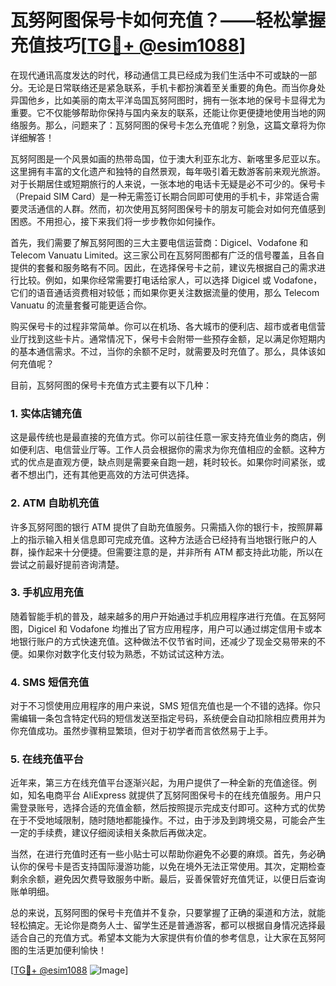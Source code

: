# 瓦努阿图保号卡如何充值？——轻松掌握充值技巧[[TG💪+ @esim1088](https://t.me/s/esim1088)]

在现代通讯高度发达的时代，移动通信工具已经成为我们生活中不可或缺的一部分。无论是日常联络还是紧急联系，手机卡都扮演着至关重要的角色。而当你身处异国他乡，比如美丽的南太平洋岛国瓦努阿图时，拥有一张本地的保号卡显得尤为重要。它不仅能够帮助你保持与国内亲友的联系，还能让你更便捷地使用当地的网络服务。那么，问题来了：瓦努阿图的保号卡怎么充值呢？别急，这篇文章将为你详细解答！

瓦努阿图是一个风景如画的热带岛国，位于澳大利亚东北方、新喀里多尼亚以东。这里拥有丰富的文化遗产和独特的自然景观，每年吸引着无数游客前来观光旅游。对于长期居住或短期旅行的人来说，一张本地的电话卡无疑是必不可少的。保号卡（Prepaid SIM Card）是一种无需签订长期合同即可使用的手机卡，非常适合需要灵活通信的人群。然而，初次使用瓦努阿图保号卡的朋友可能会对如何充值感到困惑。不用担心，接下来我们将一步步教你如何操作。

首先，我们需要了解瓦努阿图的三大主要电信运营商：Digicel、Vodafone 和 Telecom Vanuatu Limited。这三家公司在瓦努阿图都有广泛的信号覆盖，且各自提供的套餐和服务略有不同。因此，在选择保号卡之前，建议先根据自己的需求进行比较。例如，如果你经常需要打电话给家人，可以选择 Digicel 或 Vodafone，它们的语音通话资费相对较低；而如果你更关注数据流量的使用，那么 Telecom Vanuatu 的流量套餐可能更适合你。

购买保号卡的过程非常简单。你可以在机场、各大城市的便利店、超市或者电信营业厅找到这些卡片。通常情况下，保号卡会附带一些预存金额，足以满足你短期内的基本通信需求。不过，当你的余额不足时，就需要及时充值了。那么，具体该如何充值呢？

目前，瓦努阿图的保号卡充值方式主要有以下几种：

### 1. 实体店铺充值
这是最传统也是最直接的充值方式。你可以前往任意一家支持充值业务的商店，例如便利店、电信营业厅等。工作人员会根据你的需求为你充值相应的金额。这种方式的优点是直观方便，缺点则是需要亲自跑一趟，耗时较长。如果你时间紧张，或者不想出门，还有其他更高效的方法可供选择。

### 2. ATM 自助机充值
许多瓦努阿图的银行 ATM 提供了自助充值服务。只需插入你的银行卡，按照屏幕上的指示输入相关信息即可完成充值。这种方法适合已经持有当地银行账户的人群，操作起来十分便捷。但需要注意的是，并非所有 ATM 都支持此功能，所以在尝试之前最好提前咨询清楚。

### 3. 手机应用充值
随着智能手机的普及，越来越多的用户开始通过手机应用程序进行充值。在瓦努阿图，Digicel 和 Vodafone 均推出了官方应用程序，用户可以通过绑定信用卡或本地银行账户的方式快速充值。这种做法不仅节省时间，还减少了现金交易带来的不便。如果你对数字化支付较为熟悉，不妨试试这种方法。

### 4. SMS 短信充值
对于不习惯使用应用程序的用户来说，SMS 短信充值也是一个不错的选择。你只需编辑一条包含特定代码的短信发送至指定号码，系统便会自动扣除相应费用并为你充值成功。虽然步骤稍显繁琐，但对于初学者而言依然易于上手。

### 5. 在线充值平台
近年来，第三方在线充值平台逐渐兴起，为用户提供了一种全新的充值途径。例如，知名电商平台 AliExpress 就提供了瓦努阿图保号卡的在线充值服务。用户只需登录账号，选择合适的充值金额，然后按照提示完成支付即可。这种方式的优势在于不受地域限制，随时随地都能操作。不过，由于涉及到跨境交易，可能会产生一定的手续费，建议仔细阅读相关条款后再做决定。

当然，在进行充值时还有一些小贴士可以帮助你避免不必要的麻烦。首先，务必确认你的保号卡是否支持国际漫游功能，以免在境外无法正常使用。其次，定期检查剩余余额，避免因欠费导致服务中断。最后，妥善保管好充值凭证，以便日后查询账单明细。

总的来说，瓦努阿图的保号卡充值并不复杂，只要掌握了正确的渠道和方法，就能轻松搞定。无论你是商务人士、留学生还是普通游客，都可以根据自身情况选择最适合自己的充值方式。希望本文能为大家提供有价值的参考信息，让大家在瓦努阿图的生活更加便利愉快！

[[TG💪+ @esim1088](https://t.me/s/esim1088) ![Image](https://i.postimg.cc/4NQfJmqS/Snipaste-2025-05-13-00-14-12.png)]